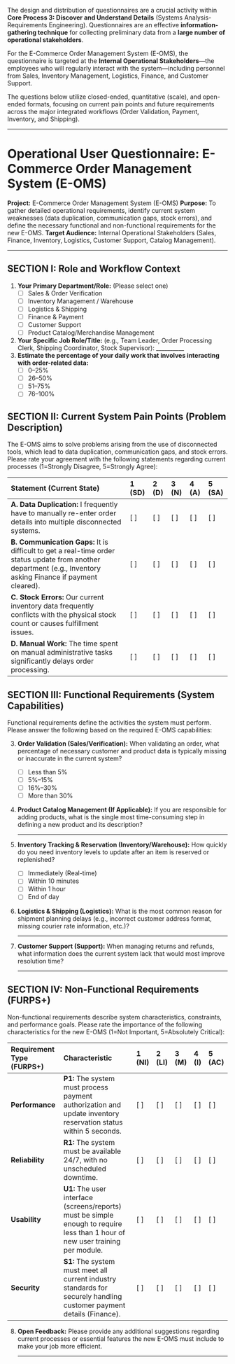 The design and distribution of questionnaires are a crucial activity within **Core Process 3: Discover and Understand Details** (Systems Analysis-Requirements Engineering). Questionnaires are an effective **information-gathering technique** for collecting preliminary data from a **large number of operational stakeholders**.

For the E-Commerce Order Management System (E-OMS), the questionnaire is targeted at the **Internal Operational Stakeholders**—the employees who will regularly interact with the system—including personnel from Sales, Inventory Management, Logistics, Finance, and Customer Support.

The questions below utilize closed-ended, quantitative (scale), and open-ended formats, focusing on current pain points and future requirements across the major integrated workflows (Order Validation, Payment, Inventory, and Shipping).

---

# Operational User Questionnaire: E-Commerce Order Management System (E-OMS)

**Project:** E-Commerce Order Management System (E-OMS) **Purpose:** To gather detailed operational requirements, identify current system weaknesses (data duplication, communication gaps, stock errors), and define the necessary functional and non-functional requirements for the new E-OMS. **Target Audience:** Internal Operational Stakeholders (Sales, Finance, Inventory, Logistics, Customer Support, Catalog Management).

---

## SECTION I: Role and Workflow Context

1. **Your Primary Department/Role:** (Please select one)
    - [ ] Sales & Order Verification
    - [ ] Inventory Management / Warehouse
    - [ ] Logistics & Shipping
    - [ ] Finance & Payment
    - [ ] Customer Support
    - [ ] Product Catalog/Merchandise Management
2. **Your Specific Job Role/Title:** (e.g., Team Leader, Order Processing Clerk, Shipping Coordinator, Stock Supervisor): __________
3. **Estimate the percentage of your daily work that involves interacting with order-related data:**
    - [ ] 0–25%
    - [ ] 26–50%
    - [ ] 51–75%
    - [ ] 76–100%

## SECTION II: Current System Pain Points (Problem Description)

The E-OMS aims to solve problems arising from the use of disconnected tools, which lead to data duplication, communication gaps, and stock errors. Please rate your agreement with the following statements regarding current processes (1=Strongly Disagree, 5=Strongly Agree):

| Statement (Current State)                                                                                                                                      | 1 (SD) | 2 (D) | 3 (N) | 4 (A) | 5 (SA) |
| :------------------------------------------------------------------------------------------------------------------------------------------------------------- | :----- | :---- | :---- | :---- | :----- |
| **A. Data Duplication:** I frequently have to manually re-enter order details into multiple disconnected systems.                                              | [ ]    | [ ]   | [ ]   | [ ]   | [ ]    |
| **B. Communication Gaps:** It is difficult to get a real-time order status update from another department (e.g., Inventory asking Finance if payment cleared). | [ ]    | [ ]   | [ ]   | [ ]   | [ ]    |
| **C. Stock Errors:** Our current inventory data frequently conflicts with the physical stock count or causes fulfillment issues.                               | [ ]    | [ ]   | [ ]   | [ ]   | [ ]    |
| **D. Manual Work:** The time spent on manual administrative tasks significantly delays order processing.                                                       | [ ]    | [ ]   | [ ]   | [ ]   | [ ]    |

## SECTION III: Functional Requirements (System Capabilities)

Functional requirements define the activities the system must perform. Please answer the following based on the required E-OMS capabilities:

3. **Order Validation (Sales/Verification):** When validating an order, what percentage of necessary customer and product data is typically missing or inaccurate in the current system?
    - [ ] Less than 5%
    - [ ] 5%–15%
    - [ ] 16%–30%
    - [ ] More than 30%
4. **Product Catalog Management (If Applicable):** If you are responsible for adding products, what is the single most time-consuming step in defining a new product and its description?
    - ---
        
5. **Inventory Tracking & Reservation (Inventory/Warehouse):** How quickly do you need inventory levels to update after an item is reserved or replenished?
    - [ ] Immediately (Real-time)
    - [ ] Within 10 minutes
    - [ ] Within 1 hour
    - [ ] End of day
6. **Logistics & Shipping (Logistics):** What is the most common reason for shipment planning delays (e.g., incorrect customer address format, missing courier rate information, etc.)?
    - ---
        
7. **Customer Support (Support):** When managing returns and refunds, what information does the current system lack that would most improve resolution time?
    - ---
        

## SECTION IV: Non-Functional Requirements (FURPS+)

Non-functional requirements describe system characteristics, constraints, and performance goals. Please rate the importance of the following characteristics for the new E-OMS (1=Not Important, 5=Absolutely Critical):

|Requirement Type (FURPS+)|Characteristic|1 (NI)|2 (LI)|3 (M)|4 (I)|5 (AC)|
|:--|:--|:--|:--|:--|:--|:--|
|**Performance**|**P1:** The system must process payment authorization and update inventory reservation status within 5 seconds.|[ ]|[ ]|[ ]|[ ]|[ ]|
|**Reliability**|**R1:** The system must be available 24/7, with no unscheduled downtime.|[ ]|[ ]|[ ]|[ ]|[ ]|
|**Usability**|**U1:** The user interface (screens/reports) must be simple enough to require less than 1 hour of new user training per module.|[ ]|[ ]|[ ]|[ ]|[ ]|
|**Security**|**S1:** The system must meet all current industry standards for securely handling customer payment details (Finance).|[ ]|[ ]|[ ]|[ ]|[ ]|

8. **Open Feedback:** Please provide any additional suggestions regarding current processes or essential features the new E-OMS must include to make your job more efficient.
    - ---
